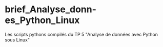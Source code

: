 # brief_Analyse_donn-es_Python_Linux
Les scripts pythons compilés du TP 5 "Analyse de données avec Python sous Linux"
